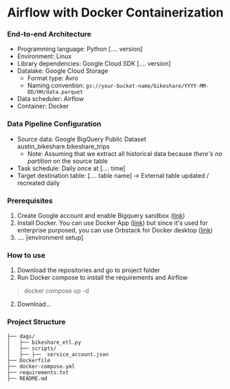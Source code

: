 # Airflow with Docker Containerization


### End-to-end Architecture
* Programming language: Python  [.... version]
* Environment: Linux
* Library dependencies: Google Cloud SDK [.... version]
* Datalake: Google Cloud Storage
  - Format type: Avro
  - Naming convention: `gs://your-bucket-name/bikeshare/YYYY-MM-DD/HH/data.parquet`
* Data scheduler: Airflow
* Container: Docker

### Data Pipeline Configuration
* Source data: Google BigQuery Public Dataset austin_bikeshare.bikeshare_trips
  - Note: Assuming that we extract all historical data because *there's no partition* on the source table
* Task schedule: Daily once at [.... time]
* Target destination table:  [.... table name] -> External table updated / recreated daily

### Prerequisites
1. Create Google account and enable Bigquery sandbox ([link](https://cloud.google.com/bigquery/docs/sandbox#get_started))
2. Install Docker. You can use Docker App ([link](https://docs.docker.com/desktop/)) but since it's used for enterprise purposed, you can use Orbstack for Docker desktop ([link](https://docs.orbstack.dev/quick-start))
4. .... [environment setup]

### How to use
1. Download the repositories and go to project folder
2. Run Docker compose to install the requirements and Airflow
>docker compose up -d
2. Download...

### Project Structure
```
├── dags/
│   ├── bikeshare_etl.py 
│   ├── scripts/ 
│   ├── ├──  service_account.json 
├── Dockerfile
├── docker-compose.yml
├── requirements.txt
├── README.md
```

